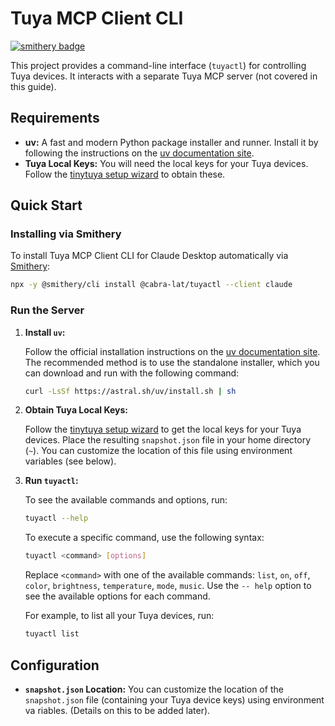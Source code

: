 # Tuya MCP Client CLI

[![smithery badge](https://smithery.ai/badge/@cabra-lat/tuyactl)](https://smithery.ai/server/@cabra-lat/tuyactl)

This project provides a command-line interface (`tuyactl`) for controlling Tuya devices. It interacts with a separate Tuya MCP server (not covered in this guide).

## Requirements

*   **uv:** A fast and modern Python package installer and runner.  Install it by following the instructions on the [uv documentation site](https://docs.astral.sh/uv/installation/).
*   **Tuya Local Keys:** You will need the local keys for your Tuya devices. Follow the [tinytuya setup wizard](https://github.com/jasonacox/tinytuya#setup-wizard---getting-local-keys) to obtain these.

## Quick Start

### Installing via Smithery

To install Tuya MCP Client CLI for Claude Desktop automatically via [Smithery](https://smithery.ai/server/@cabra-lat/tuyactl):

```bash
npx -y @smithery/cli install @cabra-lat/tuyactl --client claude
```

### Run the Server

1.  **Install `uv`:**

    Follow the official installation instructions on the [uv documentation site](https://docs.astral.sh/uv/installation/). The recommended method is to use the standalone installer, which you can download and run with the following command:

    ```bash
    curl -LsSf https://astral.sh/uv/install.sh | sh
    ```

2.  **Obtain Tuya Local Keys:**

    Follow the [tinytuya setup wizard](https://github.com/jasonacox/tinytuya#setup-wizard---getting-local-keys) to get the local keys for your Tuya devices.  Place the resulting `snapshot.json` file in your home directory (`~`). You can customize the location of this file using environment variables (see below).

3.  **Run `tuyactl`:**

    To see the available commands and options, run:

    ```bash
    tuyactl --help
    ```

    To execute a specific command, use the following syntax:

    ```bash
    tuyactl <command> [options]
    ```

    Replace `<command>` with one of the available commands: `list`, `on`, `off`, `color`, `brightness`, `temperature`, `mode`, `music`.  Use the `--
help` option to see the available options for each command.

    For example, to list all your Tuya devices, run:

    ```bash
    tuyactl list
    ```

## Configuration

*   **`snapshot.json` Location:** You can customize the location of the `snapshot.json` file (containing your Tuya device keys) using environment va
riables. (Details on this to be added later).

